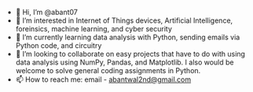 - 👋 Hi, I’m @abant07
- 👀 I’m interested in Internet of Things devices, Artificial Intelligence, foreinsics, machine learning, and cyber security
- 🌱 I’m currently learning data analysis with Python, sending emails via Python code, and circuitry 
- 💞️ I’m looking to collaborate on easy projects that have to do with using data analysis using NumPy, Pandas, and Matplotlib. I also would be welcome to solve general coding assignments in Python.
- 📫 How to reach me: email - abantwal2nd@gmail.com


